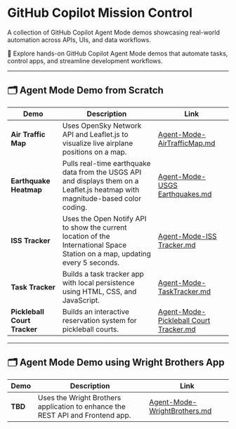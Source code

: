 # GitHub Copilot Mission Control

A collection of GitHub Copilot Agent Mode demos showcasing real-world automation across APIs, UIs, and data workflows.

🚀 Explore hands-on GitHub Copilot Agent Mode demos that automate tasks, control apps, and streamline development workflows.

---

## 🗂️ Agent Mode Demo from Scratch

| Demo | Description | Link |
|------|-------------|------|
| **Air Traffic Map** | Uses OpenSky Network API and Leaflet.js to visualize live airplane positions on a map. | [Agent-Mode-AirTrafficMap.md](Agent-Mode-AirTrafficMap.md) |
| **Earthquake Heatmap** | Pulls real-time earthquake data from the USGS API and displays them on a Leaflet.js heatmap with magnitude-based color coding. | [Agent-Mode-USGS Earthquakes.md](Agent-Mode-USGS%20Earthquakes.md) |
| **ISS Tracker** | Uses the Open Notify API to show the current location of the International Space Station on a map, updating every 5 seconds. | [Agent-Mode-ISS Tracker.md](Agent-Mode-ISS%20Tracker.md) |
| **Task Tracker** | Builds a task tracker app with local persistence using HTML, CSS, and JavaScript. | [Agent-Mode-TaskTracker.md](Agent-Mode-TaskTracker.md) |
| **Pickleball Court Tracker** | Builds an interactive reservation system for pickleball courts. | [Agent-Mode-Pickleball Court Tracker.md](Agent-Mode-PickleballCourtTracker.md) |

---

## 🗂️ Agent Mode Demo using Wright Brothers App

| Demo | Description | Link |
|------|-------------|------|
| **TBD** | Uses the Wright Brothers application to enhance the REST API and Frontend app. | [Agent-Mode-WrightBrothers.md](Agent-Mode-WrightBrothers.md) |
